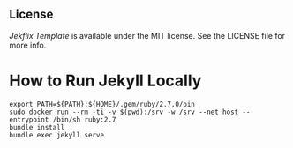 ## License

*Jekflix Template* is available under the MIT license. See the LICENSE file for more info.

# How to Run Jekyll Locally
```
export PATH=${PATH}:${HOME}/.gem/ruby/2.7.0/bin
sudo docker run --rm -ti -v $(pwd):/srv -w /srv --net host --entrypoint /bin/sh ruby:2.7
bundle install
bundle exec jekyll serve
```